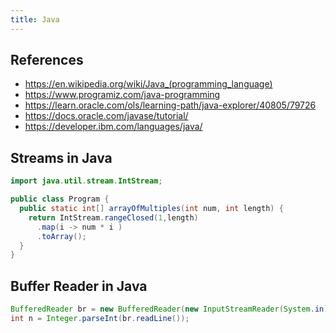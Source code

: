 ```yaml
---
title: Java
---
```


## References

- https://en.wikipedia.org/wiki/Java_(programming_language)
- https://www.programiz.com/java-programming
- https://learn.oracle.com/ols/learning-path/java-explorer/40805/79726
- https://docs.oracle.com/javase/tutorial/
- https://developer.ibm.com/languages/java/

## Streams in Java

```java
import java.util.stream.IntStream;

public class Program {
  public static int[] arrayOfMultiples(int num, int length) {
    return IntStream.rangeClosed(1,length)
      .map(i -> num * i )
      .toArray();
  }
}
```

## Buffer Reader in Java

```java
BufferedReader br = new BufferedReader(new InputStreamReader(System.in));
int n = Integer.parseInt(br.readLine());
```

